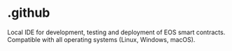# .github
 Local IDE for development, testing and deployment of EOS smart contracts. Compatible with all operating systems (Linux, Windows, macOS).
